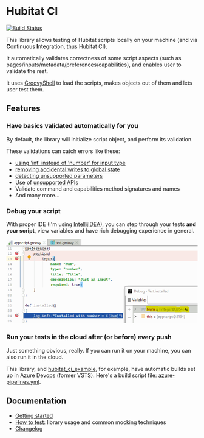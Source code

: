 # Hubitat CI

[![Build Status](https://biocomp.visualstudio.com/HubitatCiRelease/_apis/build/status/hubitat_ci%20build?branchName=master)](https://biocomp.visualstudio.com/HubitatCiRelease/_build/latest?definitionId=10&branchName=master)

This library allows testing of Hubitat scripts locally on your machine (and via **C**ontinuous **I**ntegration, thus Hubitat CI).

It automatically validates correctness of some script aspects (such as pages/inputs/metadata/preferences/capabilities), and enables user to validate the rest.

It uses [GroovyShell](http://docs.groovy-lang.org/latest/html/api/groovy/lang/GroovyShell.html) to load the scripts, makes objects out of them and lets user test them.

## Features
### Have basics validated automatically for you
By default, the library will initialize script object, and perform its validation.

These validations can catch errors like these:

- [using 'int' instead of 'number' for input type](https://github.com/bspranger/Hubitat_iComfort/pull/5/commits/ebc2fa7ef38d41412fffe59da969ea97a2235334)
- [removing accidental writes to global state](https://github.com/bspranger/Hubitat_iComfort/pull/4/commits/48283ff2393a6bb9d65e7536be8952f2ffa90a71)
- [detecting unsupported parameters](https://github.com/mihaca/homeremote/pull/1/commits/2191d06101185170afa7eed2ae73a34de4bfdc1a)
- Use of [unsupported APIs](https://docs.smartthings.com/en/latest/getting-started/groovy-for-smartthings.html#restricted-methods)
- Validate command and capabilities method signatures and names
- And many more...

### Debug your script
With proper IDE (I'm using [IntellijIDEA](https://www.jetbrains.com/idea/)), you can step through your tests **and your script**, view variables and have rich debugging experience in general.

![Image of debug session](docs/debugging.png)

### Run your tests in the cloud after (or before) every push
Just something obvious, really. 
If you can run it on your machine, you can also run it in the cloud.

This library, and [hubitat_ci_example](https://github.com/biocomp/hubitat_ci_example), for example, 
have automatic builds set up in Azure Devops (former VSTS).
Here's a build script file: [azure-pipelines.yml](azure-pipelines.yml).

## Documentation
- [Getting started](docs/getting_started.md)
- [How to test](docs/how_to_test.md): library usage and common mocking techniques
- [Changelog](docs/changelog.md)
